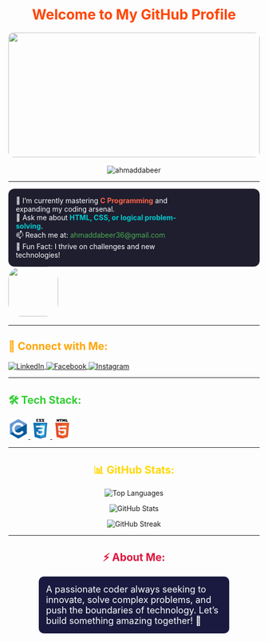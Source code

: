 <!DOCTYPE html>
<html>

<h1 align="center" style="color:#FF4500; font-weight:bold;">Welcome to My GitHub Profile</h1>

<p align="center">
  <img src="https://user-images.githubusercontent.com/66934377/223913733-deb1d974-787d-43c4-b60d-eff538aa161e.gif" style="border-radius: 10px; width:100%;  height: 250px">
</p>

<p align="center"> 
  <img src="https://komarev.com/ghpvc/?username=ahmaddabeer&label=Profile%20views&color=FF4500&style=flat" alt="ahmaddabeer" /> 
</p>

---

<div style="background-color:#1E1E2F; padding: 15px; border-radius: 12px; color: #FFFFFF; display: flex; align-items: center; justify-content: space-between;">
  <ul style="list-style: none; margin: 0; padding: 0; width: 70%;">
    <li>🌱 I’m currently mastering <strong style="color:#FF6347;">C Programming</strong> and expanding my coding arsenal.</li>
    <li>💬 Ask me about <strong style="color:#00CED1;">HTML, CSS, or logical problem-solving</strong>.</li>
    <li>📫 Reach me at: <a href="mailto:ahmaddabeer36@gmail.com" style="color:#4CAF50; text-decoration:none;">ahmaddabeer36@gmail.com</a></li>
    <li>🚀 Fun Fact: I thrive on challenges and new technologies!</li>
  </ul>

</div>
<div>  <img src="https://media4.giphy.com/media/KGhpQ5NMoWKQurlHwI/giphy.gif?cid=6c09b9527z0v3k5odcwd98ytc87bo7rp6eaxh5sodcnp81uf&ep=v1_gifs_search&rid=giphy.gif&ct=g" style="border-radius: 25px; width: 100px; height: 100px;"></div>

---

<h2 align="left" style="color:#FFA500;">🤝 Connect with Me:</h2>
<p align="left">
  <a href="https://linkedin.com/in/dabeer-ahmad" target="blank">
    <img align="center" src="https://raw.githubusercontent.com/rahuldkjain/github-profile-readme-generator/master/src/images/icons/Social/linked-in-alt.svg" alt="LinkedIn" height="40" width="40" />
  </a>
  <a href="https://fb.com/dabeer.ahmad" target="blank">
    <img align="center" src="https://raw.githubusercontent.com/rahuldkjain/github-profile-readme-generator/master/src/images/icons/Social/facebook.svg" alt="Facebook" height="40" width="40" />
  </a>
  <a href="https://instagram.com/dabeer9889" target="blank">
    <img align="center" src="https://raw.githubusercontent.com/rahuldkjain/github-profile-readme-generator/master/src/images/icons/Social/instagram.svg" alt="Instagram" height="40" width="40" />
  </a>
</p>

---

<h2 align="left" style="color:#32CD32;">🛠️ Tech Stack:</h2>
<p align="left"> 
  <a href="https://www.cprogramming.com/" target="_blank" rel="noreferrer"> 
    <img src="https://raw.githubusercontent.com/devicons/devicon/master/icons/c/c-original.svg" alt="C" width="40" height="40" />
  </a> 
  <a href="https://www.w3schools.com/css/" target="_blank" rel="noreferrer"> 
    <img src="https://raw.githubusercontent.com/devicons/devicon/master/icons/css3/css3-original-wordmark.svg" alt="CSS3" width="40" height="40" />
  </a> 
  <a href="https://www.w3.org/html/" target="_blank" rel="noreferrer"> 
    <img src="https://raw.githubusercontent.com/devicons/devicon/master/icons/html5/html5-original-wordmark.svg" alt="HTML5" width="40" height="40" />
  </a> 
</p>

---

<h2 align="center" style="color:#FFD700;">📊 GitHub Stats:</h2>
<p align="center">
  <img src="https://github-readme-stats.vercel.app/api/top-langs?username=ahmaddabeer&show_icons=true&locale=en&layout=compact&theme=radical" alt="Top Languages" />
</p>
<p align="center">
  <img src="https://github-readme-stats.vercel.app/api?username=ahmaddabeer&show_icons=true&locale=en&theme=radical" alt="GitHub Stats" />
</p>
<p align="center">
  <img src="https://github-readme-streak-stats.herokuapp.com/?user=ahmaddabeer&theme=radical" alt="GitHub Streak" />
</p>

---

<h2 align="center" style="color:#DC143C;">⚡ About Me:</h2>
<div style="display: flex; align-items: center; justify-content: center;">
  <div style="background-color:#1A1A40; padding: 15px; color:#FFFFFF; border-radius: 10px; font-size: 18px; width: 70%;">
    A passionate coder always seeking to innovate, solve complex problems, and push the boundaries of technology. Let’s build something amazing together! 🌟
  </div>
</div>

</html>
